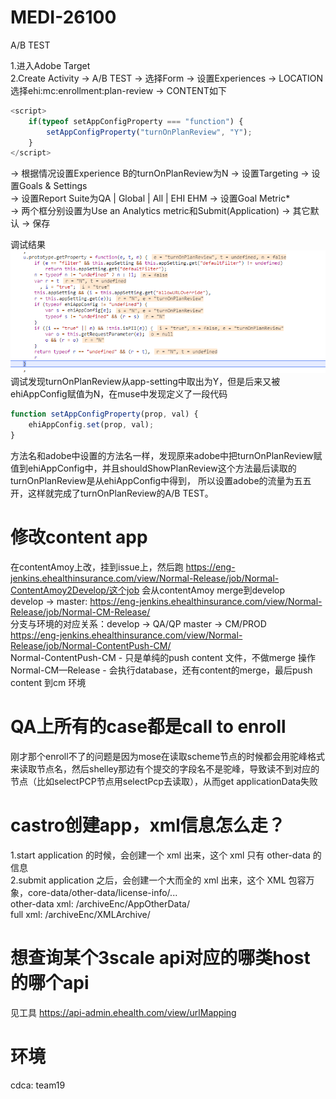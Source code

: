 # MEDI-26100

A/B TEST

1.进入Adobe Target  
2.Create Activity -> A/B TEST -> 选择Form -> 设置Experiences -> LOCATION选择ehi:mc:enrollment:plan-review -> CONTENT如下  
```javascript
<script>
    if(typeof setAppConfigProperty === "function") {
        setAppConfigProperty("turnOnPlanReview", "Y");
    }
</script>
```
-> 根据情况设置Experience B的turnOnPlanReview为N -> 设置Targeting -> 设置Goals & Settings  
-> 设置Report Suite为QA | Global | All | EHI EHM -> 设置Goal Metric*  
-> 两个框分别设置为Use an Analytics metric和Submit(Application) -> 其它默认 -> 保存  

调试结果  
![Runnable](./images/MEDI-26100.png)  
调试发现turnOnPlanReview从app-setting中取出为Y，但是后来又被ehiAppConfig赋值为N，在muse中发现定义了一段代码
```javascript
function setAppConfigProperty(prop, val) {
    ehiAppConfig.set(prop, val);
}
```
方法名和adobe中设置的方法名一样，发现原来adobe中把turnOnPlanReview赋值到ehiAppConfig中，并且shouldShowPlanReview这个方法最后读取的turnOnPlanReview是从ehiAppConfig中得到，
所以设置adobe的流量为五五开，这样就完成了turnOnPlanReview的A/B TEST。

# 修改content app

在contentAmoy上改，挂到issue上，然后跑 https://eng-jenkins.ehealthinsurance.com/view/Normal-Release/job/Normal-ContentAmoy2Develop/这个job
会从contentAmoy merge到develop  
develop -> master: https://eng-jenkins.ehealthinsurance.com/view/Normal-Release/job/Normal-CM-Release/  
分支与环境的对应关系：develop -> QA/QP master -> CM/PROD  
https://eng-jenkins.ehealthinsurance.com/view/Normal-Release/job/Normal-ContentPush-CM/  
Normal-ContentPush-CM - 只是单纯的push content 文件，不做merge 操作  
Normal-CM—Release - 会执行database，还有content的merge，最后push content 到cm 环境  

# QA上所有的case都是call to enroll
刚才那个enroll不了的问题是因为mose在读取scheme节点的时候都会用驼峰格式来读取节点名，然后shelley那边有个提交的字段名不是驼峰，导致读不到对应的节点（比如selectPCP节点用selectPcp去读取），从而get applicationData失败

# castro创建app，xml信息怎么走？
1.start application 的时候，会创建一个 xml 出来，这个 xml 只有 other-data 的信息  
2.submit application 之后，会创建一个大而全的 xml 出来，这个 XML 包容万象，core-data/other-data/license-info/...  
other-data xml: /archiveEnc/AppOtherData/  
full xml: /archiveEnc/XMLArchive/  

# 想查询某个3scale api对应的哪类host的哪个api
见工具 https://api-admin.ehealth.com/view/urlMapping  

# 环境
cdca: team19